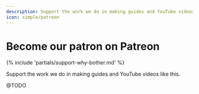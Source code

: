 ```yaml
---
description: Support the work we do in making guides and YouTube videos like this.
icon: simple/patreon
---
```


# Become our patron on Patreon

{% include 'partials/support-why-bother.md' %}

Support the work we do in making guides and YouTube videos like this.

@TODO
